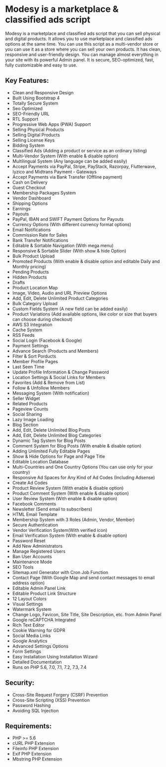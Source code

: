 # Modesy is a marketplace & classified ads script

Modesy is a marketplace and classified ads script that you can sell physical and digital products. It allows you to use marketplace and classified ads options at the same time. You can use this script as a multi-vendor store or you can use it as a store where you can sell your own products. It has clean, responsive and user-friendly design. You can manage almost everything in your site with its powerful Admin panel. It is secure, SEO-optimized, fast, fully customizable and easy to use.

Key Features:
------------

- Clean and Responsive Design
- Built Using Bootstrap 4
- Totally Secure System
- Seo Optimized
- SEO-Friendly URL
- RTL Support
- Progressive Web Apps (PWA) Support
- Selling Physical Products
- Selling Digital Products
- Selling License Keys
- Bidding System
- Classified Ads (Adding a product or service as an ordinary listing)
- Multi-Vendor System (With enable & disable option)
- Multilingual System (Any language can be added easily)
- Accept Payments via PayPal, Stripe, PayStack, Razorpay, Flutterwave, Iyzico and Midtrans Payment - Gateways
- Accept Payments via Bank Transfer (Offline payment)
- Cash on Delivery
- Guest Checkout
- Membership Packages System
- Vendor Dashboard
- Shipping Options
- Earnings
- Payouts
- PayPal, IBAN and SWIFT Payment Options for Payouts
- Currency Options (With different currency format options)
- Email Notifications
- Commission Rate for Sales
- Bank Transfer Notifications
- Editable & Sortable Navigation (With mega menu)
- Responsive & Sortable Slider (With show & hide Option)
- Bulk Product Upload
- Promoted Products (With enable & disable option and editable Daily and Monthly pricing)
- Pending Products
- Hidden Products
- Drafts
- Product Location Map
- Image, Video, Audio and URL Preview Options
- Add, Edit, Delete Unlimited Product Categories
- Bulk Category Upload
- Custom Fields System (A new field can be added easily)
- Product Variations (Add available options, like color or size that buyers can choose during checkout)
- AWS S3 Integration
- Cache System
- RSS Feeds
- Social Login (Facebook & Google)
- Payment Settings
- Advance Search (Products and Members)
- Filter & Sort Porducts
- Member Profile Pages
- Last Seen Time
- Update Profile Information & Change Password
- Location Settings & Social Links for Members
- Favorites (Add & Remove from List)
- Follow & Unfollow Members
- Messaging System (With notification)
- Seller Widget
- Related Products
- Pageview Counts
- Social Sharing
- Lazy Image Loading
- Blog Section
- Add, Edit, Delete Unlimited Blog Posts
- Add, Edit, Delete Unlimited Blog Categories
- Dynamic Tag System for Blog Posts
- Comment System for Blog Posts (With enable & disable option)
- Adding Unlimited Fully Editable Pages
- Show & Hide Options for Page and Page Title
- Editable Location Database
- Multi-Countries and One Country Options (You can use only for your country)
- Responsive Ad Spaces for Any Kind of Ad Codes (Including Adsense)
- Create Ad Codes
- Product Review System (With enable & disable option)
- Product Comment System (With enable & disable option)
- User Review System (With enable & disable option)
- Facebook Comments
- Newsletter (Send email to subscribers)
- HTML Email Template
- Membership System with 3 Roles (Admin, Vendor, Member)
- Secure Authentication
- Vendor Verification System(With verified icon)
- Email Verification System (With enable & disable option)
- Password Reset
- Add New Administrators
- Manage Registered Users
- Ban User Accounts
- Maintenance Mode
- SEO Tools
- Sitemap.xml Generator with Cron Job Function
- Contact Page (With Google Map and send contact messages to email address option)
- Editable Admin Panel Link
- Editable Product Link Structure
- 12 Layout Colors
- Visual Settings
- Watermark System
- Change Logo, Favicon, Site Title, Site Description, etc. from Admin Panel
- Google reCAPTCHA Integrated
- Rich Text Editor
- Cookie Warning for GDPR
- Social Media Links
- Google Analytics
- Advanced Settings Options
- Form Settings
- Easy Installation Using Installation Wizard
- Detailed Documentation
- Runs on PHP 5.6, 7.0, 7.1, 7.2, 7.3, 7.4



Security:
------------

- Cross-Site Request Forgery (CSRF) Prevention
- Cross-Site Scripting (XSS) Prevention
- Password Hashing
- Avoiding SQL Injection



Requirements:
------------
- PHP >= 5.6
- cURL PHP Extension
- Fileinfo PHP Extension
- Exif PHP Extension
- Mbstring PHP Extension


